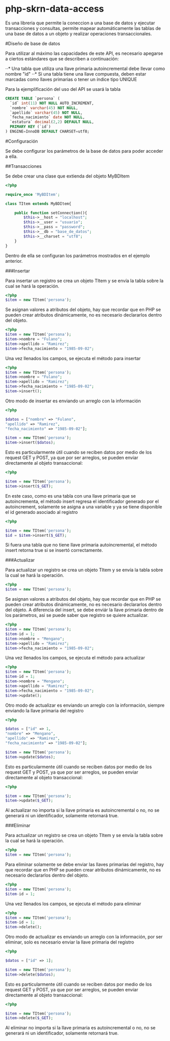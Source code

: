 # php-skrn-data-access

Es una libreria que permite la coneccion a una base de datos y ejecutar transacciones y consultas, permite mapear automáticamente las tablas de una base de datos a un objeto y realizar operaciones transaccionales.

#Diseño de base de datos

Para utilizar al máximo las capacidades de este API, es necesario apegarse a ciertos estándares que se describen a continuación:

⋅⋅* Una tabla que utiliza una llave primaria autoincremental debe llevar como nombre "id"
⋅⋅* Si una tabla tiene una llave compuesta, deben estar marcadas como llaves primarias o tener un índice tipo UNIQUE

Para la ejemplificación del uso del API se usará la tabla


```sql
CREATE TABLE `persona` (
  `id` int(11) NOT NULL AUTO_INCREMENT,
  `nombre` varchar(45) NOT NULL,
  `apellido` varchar(45) NOT NULL,
  `fecha_nacimiento` date NOT NULL,
  `estatura` decimal(2,2) DEFAULT NULL,
  PRIMARY KEY (`id`)
) ENGINE=InnoDB DEFAULT CHARSET=utf8;
```

#Configuración

Se debe configurar los parámetros de la base de datos para poder acceder a ella.

##Transacciones

Se debe crear una clase que extienda del objeto MyBDItem

```php
<?php

require_once 'MyBDItem';

class TItem extends MyBDItem{

    public function setConnection(){
        $this->__host = "localhost";
        $this->__user = "usuario";
        $this->__pass = "password";
        $this->__db = "base_de_datos";
        $this->__charset = "utf8";
    }
}

```

Dentro de ella se configuran los parámetros mostrados en el ejemplo anterior.

###Insertar

Para insertar un registro se crea un objeto TItem y se envía la tabla sobre la cual se hará la operación.

```php
<?php
$item = new TItem('persona');
```

Se asignan valores a atributos del objeto, hay que recordar que en PHP se pueden crear atributos dinámicamente, no es necesario declararlos dentro del objeto.

```php
<?php
$item = new TItem('persona');
$item->nombre = "Fulano";
$item->apellido = "Ramirez";
$item->fecha_nacimiento = "1985-09-02";
```

Una vez llenados los campos, se ejecuta el método para insertar

```php
<?php
$item = new TItem('persona');
$item->nombre = "Fulano";
$item->apellido = "Ramirez";
$item->fecha_nacimiento = "1985-09-02";
$item->insert();
```

Otro modo de insertar es enviando un arreglo con la información

```php
<?php

$datos = ["nombre" => "Fulano", 
"apellido" => "Ramirez",
"fecha_nacimiento" => "1985-09-02"];

$item = new TItem('persona');
$item->insert($datos);
```

Esto es particularmente útil cuando se reciben datos por medio de los request GET y POST, ya que por ser arreglos, se pueden enviar directamente al objeto transaccional:

```php
<?php

$item = new TItem('persona');
$item->insert($_GET);
```

En este caso, como es una tabla con una llave primaria que se autoincrementa, el método insert regresa el identificador generado por el autoincrement, solamente se asigna a una variable y ya se tiene disponible el id generado asociado al registro

```php
<?php

$item = new TItem('persona');
$id = $item->insert($_GET);
```

Si fuera una tabla que no tiene llave primaria autoincremental, el método insert retorna true si se insertó correctamente.

###Actualizar

Para actualizar un registro se crea un objeto TItem y se envía la tabla sobre la cual se hará la operación.

```php
<?php
$item = new TItem('persona');
```

Se asignan valores a atributos del objeto, hay que recordar que en PHP se pueden crear atributos dinámicamente, no es necesario declararlos dentro del objeto. A diferencia del insert, se debe enviár la llave primaria dentro de los parámetros, asi se puede saber que registro se quiere actualizar.

```php
<?php
$item = new TItem('persona');
$item-id = 1;
$item->nombre = "Mengano";
$item->apellido = "Ramirez";
$item->fecha_nacimiento = "1985-09-02";
```

Una vez llenados los campos, se ejecuta el método para actualizar

```php
<?php
$item = new TItem('persona');
$item-id = 1;
$item->nombre = "Mengano";
$item->apellido = "Ramirez";
$item->fecha_nacimiento = "1985-09-02";
$item->update();
```

Otro modo de actualizar es enviando un arreglo con la información, siempre enviando la llave primaria del registro

```php
<?php

$datos = ["id" => 1, 
"nombre" => "Mengano", 
"apellido" => "Ramirez",
"fecha_nacimiento" => "1985-09-02"];

$item = new TItem('persona');
$item->update($datos);
```

Esto es particularmente útil cuando se reciben datos por medio de los request GET y POST, ya que por ser arreglos, se pueden enviar directamente al objeto transaccional:

```php
<?php

$item = new TItem('persona');
$item->update($_GET);
```

Al actualizar no importa si la llave primaria es autoincremental o no, no se generará ni un identificador, solamente retornará true.

###Eliminar

Para actualizar un registro se crea un objeto TItem y se envía la tabla sobre la cual se hará la operación.

```php
<?php
$item = new TItem('persona');
```

Para eliminar solamente se debe enviar las llaves primarias del registro, hay que recordar que en PHP se pueden crear atributos dinámicamente, no es necesario declararlos dentro del objeto.

```php
<?php
$item = new TItem('persona');
$item-id = 1;
```

Una vez llenados los campos, se ejecuta el método para eliminar

```php
<?php
$item = new TItem('persona');
$item-id = 1;
$item->delete();
```

Otro modo de actualizar es enviando un arreglo con la información, por ser eliminar, solo es necesario enviar la llave primaria del registro

```php
<?php

$datos = ["id" => 1];

$item = new TItem('persona');
$item->delete($datos);
```

Esto es particularmente útil cuando se reciben datos por medio de los request GET y POST, ya que por ser arreglos, se pueden enviar directamente al objeto transaccional:

```php
<?php

$item = new TItem('persona');
$item->delete($_GET);
```

Al eliminar no importa si la llave primaria es autoincremental o no, no se generará ni un identificador, solamente retornará true.


